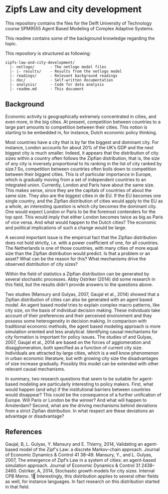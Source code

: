 # Zipfs Law and city development
This repository contains the files for the Delft University of Technology course SPM9555 Agent Based Modeling of Complex Adaptive Systems. 

This readme contains some of the background knowledge regarding the topic. 

This repository is structured as following:

```
zipfs-law-and-city-development/
  |- netlogo/		- The netlogo model files
  |- |- results/	- Results from the netlogo model
  |- readings/		- Relevant background readings
  |- doc/			- Self-written documentation
  |- analysis/		- Code for data analysis
  |- readme.md		- This document
```

## Background
Economic activity is geographically extremely concentrated in cities, and even more, in the big cities. At present, competition between countries to a large part amounts to competition between their cities. This notion is starting to be embedded in, for instance, Dutch economic policy thinking.

Most countries have a city that is by far the biggest and dominant city. For instance, London accounts for about 20% of the UK’s GDP and the next biggest city is much smaller. Indeed, it appears that the distribution of city sizes within a country often follows the Zipfian distribution, that is, the size of any city is inversely proportional to its ranking in the list of city ranked by size.1 So, competition between countries often boils down to competition between their biggest cities.
This is of particular importance in Europe, which is gradually moving from a set of independent countries to an integrated union. Currently, London and Paris have about the same size. This makes sense, since they are the capitals of countries of about the same size. They also are the biggest cities in de EU. If the EU becomes one single country, and the Zipfian distribution of cities would apply to the EU as a whole, an interesting question is which city becomes the dominant city. One would expect London or Paris to be the foremost contenders for the top spot. This would imply that either London becomes twice as big as Paris of vice versa. And what would happen to the Dutch cities? The economic and political implications of such a change would be large.

A second important issue is the empirical fact that the Zipfian distribution does not hold strictly, i.e. with a power coefficient of one, for all countries. The Netherlands is one of those countries, with many cities of more equal size than the Zipfian distribution would predict. Is that a problem or an asset? What can be the reason for this? What mechanisms drive the observed distribution of city sizes?

Within the field of statistics a Zipfian distribution can be generated by several stochastic processes. Abby Ostriker (2014) did some research in this field, but the results didn’t provide answers to the questions above.

Two studies (Mansury and Gulyas, 2007, Gaujal et al., 2014) showed that a Zipfian distribution of cities can also be generated with an agent based model. An agent based model tries to explain complex macro patterns, like city size, on the basis of individual decision making. These individuals take account of their preferences and their perceived environment and they possess some heterogeneity in decision making. In comparison with traditional economic methods, the agent based modeling approach is more simulation oriented and less analytical.
Identifying causal mechanisms for city formation is important for policy issues. The studies of and Gulyas, 2007, Gaujal et al., 2014 are based on the forces of agglomeration and disagglomeration, both specified as a function of current city size. Individuals are attracted by large cities, which is a well know phenomenon in urban economic literature, but with growing city size the disadvantages of size increase gradually. Possibly this model can be extended with other relevant causal mechanisms.

In summary, two research questions that seem to be suitable for agent-based modeling are particularly interesting to policy makers. First, what would happen (and why) if the institutional barriers between countries would disappear? This could be the consequence of a further unification of Europe. Will Paris or London be the winner? And what will happen to Amsterdam? Second, what are the driving mechanisms behind deviations from a strict Zipfian distribution. In what respect are these deviations an advantage or disadvantage?

## References
Gaujal, B, L. Gulyas, Y. Mansury and E. Thierry, 2014, Validating an agent-based model of the Zipf's Law: a discrete Markov-chain approach. Journal of Economic Dynamics & Control 41 38–49.
Mansury, Y., and L. Gulyas, 2007, The emergence of Zipf’s Law in a system of cities: an agent-based simulation approach. Journal of Economic Dynamics & Control 31 2438–2460.
Ostriker, A, 2014, Stochastic growth models for city sizes. Internal CPB Memo.
1 Interestingly, this distribution applies to several other fields as well, for instance languages. In fact research on this distribution started in that field.